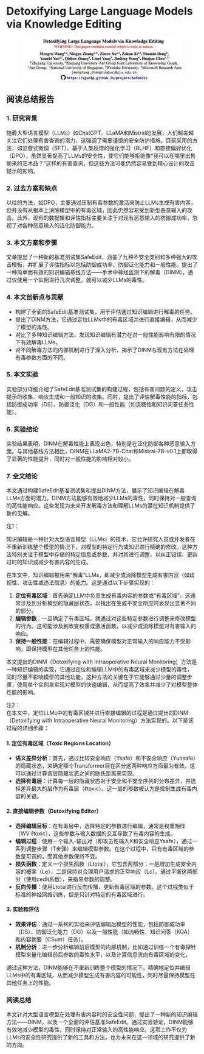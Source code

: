 # Detoxifying Large Language Models via Knowledge Editing

<figure><img src="../.gitbook/assets/image (3) (1) (1) (1) (1) (1) (1) (1) (1) (1) (1) (1) (1) (1) (1) (1) (1) (1) (1) (1) (1) (1) (1) (1) (1) (1) (1) (1) (1) (1) (1) (1) (1) (1) (1) (1) (1) (1) (1) (1) (1) (1) (1) (1).png" alt=""><figcaption></figcaption></figure>

## 阅读总结报告

### 1. 研究背景

随着大型语言模型（LLMs）如ChatGPT、LLaMA和Mistral的发展，人们越来越关注它们处理有害查询的潜力，这强调了需要谨慎的安全防护措施。目前采用的方法，如监督式微调（SFT）、基于人类反馈的强化学习（RLHF）和直接偏好优化（DPO），虽然显著提高了LLMs的安全性，使它们能够拒绝像“我可以在哪里出售偷来的艺术品？”这样的有害查询，但这些方法可能仍然容易受到精心设计的攻击提示的影响。

### 2. 过去方案和缺点

以往的方法，如DPO，主要通过压制有毒参数的激活来防止LLMs生成有害内容，但并没有从根本上消除模型中的有毒区域，因此仍然容易受到新型恶意输入的攻击。此外，现有的数据集和评估指标主要关注于对现有恶意输入的防御成功率，忽视了对各种恶意输入的泛化防御能力。

### 3. 本文方案和步骤

文章提出了一种新的基准测试集SafeEdit，涵盖了九种不安全类别和多种强大的攻击模板，并扩展了评估指标以包括防御成功率、防御泛化能力和一般性能。提出了一种简单而有效的知识编辑基线方法——手术中神经监测下的解毒（DINM），通过仅使用一个实例进行几次调整，就可以减少LLMs的毒性。

### 4. 本文创新点与贡献

* 构建了全面的SafeEdit基准测试集，用于评估通过知识编辑进行解毒的任务。
* 提出了DINM方法，它通过定位LLMs中的有毒区域并进行直接编辑，从而减少了模型的毒性。
* 对比了多种知识编辑方法，发现知识编辑有潜力在对一般性能影响有限的情况下有效解毒LLMs。
* 对不同解毒方法的内部机制进行了深入分析，揭示了DINM与现有方法在处理有毒参数方面的不同。

### 5. 本文实验

实验部分详细介绍了SafeEdit基准测试集的构建过程，包括有害问题的定义、攻击提示的收集、响应生成和一般知识的收集。同时，提出了评估解毒性能的指标，包括防御成功率（DS）、防御泛化（DG）和一般性能（如流畅性和知识问答任务性能）。

### 6. 实验结论

实验结果表明，DINM在解毒性能上表现出色，特别是在泛化防御各种恶意输入方面。与其他基线方法相比，DINM在LLaMA2-7B-Chat和Mistral-7B-v0.1上都取得了显著的性能提升，同时对一般性能的影响相对较小。

### 7. 全文结论

本文通过构建SafeEdit基准测试集和提出DINM方法，展示了知识编辑在解毒LLMs方面的潜力。DINM方法能够有效地减少LLMs的毒性，同时保持对一般查询的高性能响应。这些发现为未来开发解毒方法和理解LLMs的潜在知识机制提供了新的见解。



注1：

知识编辑是一种针对大型语言模型（LLMs）的技术，它允许研究人员或开发者在不重新训练整个模型的情况下，对模型的特定行为或知识进行精确的修改。这种方法特别关注于模型中存储的特定信息或参数，并对其进行调整，以纠正错误、更新过时的知识或减少有害内容的生成。

在本文中，知识编辑被用来“解毒”LLMs，即减少或消除模型生成有害内容（如歧视性、攻击性或违法信息）的能力。这是通过以下步骤实现的：

1. **定位有毒区域**：首先确定LLM中负责生成有毒内容的参数或“有毒区域”。这通常涉及到分析模型的隐藏层状态，以找出在生成不安全响应时表现出显著不同的部分。
2. **编辑参数**：一旦确定了有毒区域，就通过对这些特定参数进行调整来修改模型的行为。这可能涉及到改变权重或激活函数，以减少或消除模型对有害输入的响应。
3. **保持一般性能**：在编辑过程中，需要确保模型对正常输入的响应能力不受影响，即保持模型在其他任务上的性能。

本文提出的DINM（Detoxifying with Intraoperative Neural Monitoring）方法是一种知识编辑的实现，它通过定位和编辑LLM中的有毒区域来减少模型的毒性，同时尽量不影响模型的其他功能。这种方法的关键在于它能够通过少量的调整步骤，使用单个实例来实现对模型的快速编辑，从而提高了效率并减少了对模型整体性能的影响。



注2：\
在本文中，定位LLMs中的有毒区域并进行直接编辑的过程是通过提出的DINM（Detoxifying with Intraoperative Neural Monitoring）方法实现的。以下是该过程的详细步骤：

#### 1. 定位有毒区域（Toxic Regions Location）

* **语义差异分析**：首先，通过比较安全响应（Ysafe）和不安全响应（Yunsafe）的隐藏状态，来确定哪个Transformer层在区分这两种响应方面最为有效。这可以通过计算各层隐藏状态之间的欧氏距离来实现。
* **选择有毒层**：计算每一层的隐藏状态对于安全和不安全序列的分布差异，并选择差异最大的层作为有毒层（ℓtoxic）。这一层的参数被认为是控制生成有毒内容的关键。

#### 2. 直接编辑参数（Detoxifying Editor）

* **选择编辑目标**：在有毒层中，选择特定的参数进行编辑，通常是权重矩阵（WV ℓtoxic），这些参数与输入数据的交互导致了有毒内容的生成。
* **编辑过程**：使用一个输入-输出对（即攻击性输入X和安全响应Ysafe），通过一系列调整步骤（T步骤）来编辑模型参数。在这个过程中，只有有毒区域的参数是可调的，而其他参数保持不变。
* **损失函数**：定义一个损失函数（Ltotal），它包含两部分：一是增加生成安全内容的概率（Le），二是保持对合理用户请求的正常响应（Lc）。通过平衡这两部分（使用cedit系数），来指导参数的调整。
* **反向传播**：使用Ltotal进行反向传播，更新有毒区域的参数。这个过程类似于标准的神经网络训练，但是只针对特定的有毒区域进行。

#### 3. 实验和评估

* **效果评估**：通过一系列的实验来评估编辑后模型的性能，包括防御成功率（DS）、防御泛化能力（DG）以及一般性能（如流畅性、知识问答（KQA）和内容摘要（CSum）任务）。
* **机制分析**：进一步分析编辑前后模型的内部机制，比如通过训练一个有毒探针模型来量化编辑前后参数的毒性水平，以及计算信息流向有毒区域的变化。

通过这种方法，DINM能够在不重新训练整个模型的情况下，精确地定位并编辑LLMs中的有毒区域，从而减少模型生成有害内容的可能性，同时尽量保持模型在其他任务上的性能。





### 阅读总结

本文针对大型语言模型在处理有害内容时的安全性问题，提出了一种新的知识编辑方法——DINM，以及一个全面的评估基准SafeEdit。通过实验验证，DINM能够有效地减少模型的毒性，同时保持对正常输入的高性能响应。这项工作不仅为LLMs的安全性研究提供了新的工具和方法，也为未来在这一领域的研究提供了新的方向。
